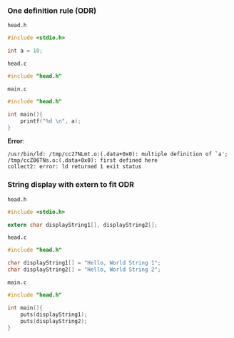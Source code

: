 ### One definition rule (ODR)

``head.h``

```c
#include <stdio.h>

int a = 10;
```
``head.c``
```c
#include "head.h"
```

``main.c``

```c
#include "head.h"

int main(){
	printf("%d \n", a);
}
```

**Error**: 

```
/usr/bin/ld: /tmp/cc27NLmt.o:(.data+0x0): multiple definition of `a'; /tmp/ccZ06TNs.o:(.data+0x0): first defined here
collect2: error: ld returned 1 exit status
```

### String display with extern to fit ODR

``head.h``
```c
#include <stdio.h>

extern char displayString1[], displayString2[];
```

``head.c``
```c
#include "head.h"

char displayString1[] = "Hello, World String 1";
char displayString2[] = "Hello, World String 2";
```

``main.c``
```c
#include "head.h"

int main(){
	puts(displayString1);
	puts(displayString2);
}
```